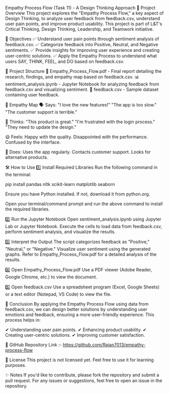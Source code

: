 Empathy Process Flow (Task 11) - A Design Thinking Approach
📌 Project Overview
This project explores the "Empathy Process Flow," a key aspect of Design Thinking, to analyze user feedback from feedback.csv, understand user pain points, and improve product usability. This project is part of L&T's Critical Thinking, Design Thinking, Leadership, and Teamwork initiative.

🎯 Objectives
✅ Understand user pain points through sentiment analysis of feedback.csv.
✅ Categorize feedback into Positive, Neutral, and Negative sentiments.
✅ Provide insights for improving user experience and creating user-centric solutions.
✅ Apply the Empathy Process to understand what users SAY, THINK, FEEL, and DO based on feedback.csv.

📂 Project Structure
📄 Empathy_Process_Flow.pdf - Final report detailing the research, findings, and empathy map based on feedback.csv.
📊 sentiment_analysis.ipynb - Jupyter Notebook for analyzing feedback from feedback.csv and visualizing sentiment.
📁 feedback.csv - Sample dataset containing user feedback.

🧠 Empathy Map
🗣️ Says:
"I love the new features!"
"The app is too slow."
"The customer support is terrible."

🤔 Thinks:
"This product is great."
"I'm frustrated with the login process."
"They need to update the design."

😃 Feels:
Happy with the quality.
Disappointed with the performance.
Confused by the interface.

👤 Does:
Uses the app regularly.
Contacts customer support.
Looks for alternative products.

🛠️ How to Use
1️⃣ Install Required Libraries
Run the following command in the terminal:

pip install pandas nltk scikit-learn matplotlib seaborn

Ensure you have Python installed. If not, download it from python.org.

Open your terminal/command prompt and run the above command to install the required libraries.

2️⃣ Run the Jupyter Notebook
Open sentiment_analysis.ipynb using Jupyter Lab or Jupyter Notebook.
Execute the cells to load data from feedback.csv, perform sentiment analysis, and visualize the results.

3️⃣ Interpret the Output
The script categorizes feedback as "Positive," "Neutral," or "Negative."
Visualize user sentiment using the generated graphs.
Refer to Empathy_Process_Flow.pdf for a detailed analysis of the results.

4️⃣ Open Empathy_Process_Flow.pdf
Use a PDF viewer (Adobe Reader, Google Chrome, etc.) to view the document.

5️⃣ Open feedback.csv
Use a spreadsheet program (Excel, Google Sheets) or a text editor (Notepad, VS Code) to view the file.

📌 Conclusion
By applying the Empathy Process Flow using data from feedback.csv, we can design better solutions by understanding user emotions and feedback, ensuring a more user-friendly experience. This process helps in:

✔ Understanding user pain points.
✔ Enhancing product usability.
✔ Creating user-centric solutions.
✔ Improving customer satisfaction.

🔗 GitHub Repository Link :-  https://github.com/Rajan7013/empathy-process-flow

📜 License
This project is not licensed yet. Feel free to use it for learning purposes.

✨ Notes
If you'd like to contribute, please fork the repository and submit a pull request.
For any issues or suggestions, feel free to open an issue in the repository.
